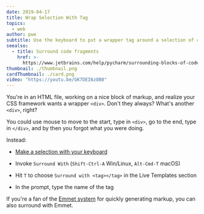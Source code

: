 ```yaml
---
date: 2019-04-17
title: Wrap Selection With Tag
topics:
  - web
author: pwe
subtitle: Use the keyboard to put a wrapper tag around a selection of code.
seealso:
  - title: Surround code fragments
    href: >-
      https://www.jetbrains.com/help/pycharm/surrounding-blocks-of-code-with-language-constructs.html#Surrounding_Blocks_of_Code_with_Language_Constructs.xml
thumbnail: ./thumbnail.png
cardThumbnail: ./card.png
video: "https://youtu.be/GK7DEI6zOB8"
---
```


You're in an HTML file, working on a nice block of markup, and realize your
CSS framework wants a wrapper `<div>`. Don't they always? What's another
`<div>`, right?

You could use mouse to move to the start, type in `<div>`, go to the end,
type in `</div>`, and by then you forgot what you were doing.

Instead:

- [Make a selection with your keyboard](../make-extend-selection/)

- Invoke `Surround With` (`Shift-Ctrl-A` Win/Linux, `Alt-Cmd-T` macOS)

- Hit `T` to choose `Surround with <tag></tag>` in the Live Templates section

- In the prompt, type the name of the tag

If you're a fan of the [Emmet system](../../technologies/emmet) for quickly
generating markup, you can also surround with Emmet.
